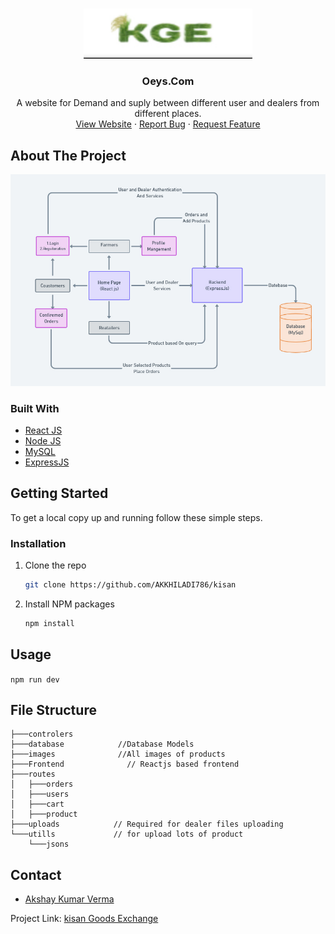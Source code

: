 <!-- PROJECT LOGO -->
<br />
<p align="center">
  <a href="https://github.com/Sarthak480/LogSafe">
    <img src="images/logo.jpg" alt="Logo" height="80">
  </a>

  <h3 align="center">Oeys.Com</h3>

  <p align="center">
    A website for Demand and suply between different user and dealers from different places.
    <br />
    <a href="https://oeys.herokuapp.com/">View Website</a>
    ·
    <a href="#">Report Bug</a>
    ·
    <a href="#">Request Feature</a>
  </p>
</p>




<!-- ABOUT THE PROJECT -->
## About The Project  

[![ScreenShot](images/structure.jpg)](https://oeys.herokuapp.com/)


### Built With

* [React JS]()
* [Node JS]()
* [MySQL]()
* [ExpressJS]()

<!-- GETTING STARTED -->
## Getting Started

To get a local copy up and running follow these simple steps.

### Installation

1. Clone the repo
   ```sh
   git clone https://github.com/AKKHILADI786/kisan
   ```
2. Install NPM packages
   ```sh
   npm install
   ```

## Usage

```npm run dev```


## File Structure

```
├───controlers          
├───database            //Database Models
├───images              //All images of products
├───Frontend              // Reactjs based frontend
├───routes
│   ├───orders
│   ├───users
│   ├───cart
│   ├───product
├───uploads            // Required for dealer files uploading
└───utills             // for upload lots of product 
    └───jsons

```

<!-- CONTACT -->
## Contact


- [Akshay Kumar Verma](https://www.linkedin.com/in/akshay786/)


Project Link: [kisan Goods Exchange](https://kisang.herokuapp.com/)

